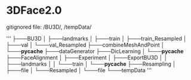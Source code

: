 # 3DFace2.0

gitignored file: /BU3D/, /tempData/

'''
├───BU3D
│   ├───landmarks
│   ├───train
│   ├───train_Resampled
│   ├───val
│   └───val_Resampled
├───combineMeshAndPoint
│   └───__pycache__
├───dataGenerator
├───DicLearning
│   └───__pycache__
├───FaceAlignment
│   ├───Experiment
│   ├───ExportBU3D
│   │   ├───landmarks
│   │   └───train
│   └───__pycache__
├───Resampling
│   ├───file
│   └───Resampled
│       └───file
└───tempData
'''

